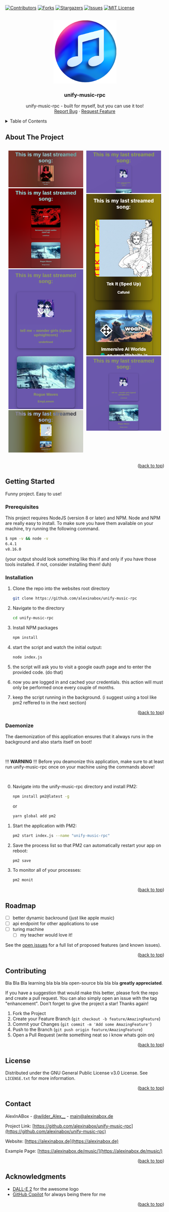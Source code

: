 [![Contributors][contributors-shield]][contributors-url]
[![Forks][forks-shield]][forks-url]
[![Stargazers][stars-shield]][stars-url]
[![Issues][issues-shield]][issues-url]
[![MIT License][license-shield]][license-url]




<!-- PROJECT LOGO -->
<br />
<div align="center">
  <a href="https://github.com/alexinabox/unify-music-rpc">
    <img src="assets/logo-png-enhanced.png" alt="Logo" width="200" height="200">
  </a>

<h3 align="center">unify-music-rpc</h3>

  <p align="center">
    unify-music-rpc - built for myself, but you can use it too!
    <br />
    <a href="https://github.com/alexinabox/unify-music-rpc/issues">Report Bug</a>
    ·
    <a href="https://github.com/alexinabox/unify-music-rpc/issues">Request Feature</a>
  </p>
</div>



<!-- TABLE OF CONTENTS -->
<details>
  <summary>Table of Contents</summary>
  <ol>
    <li>
      <a href="#about-the-project">About The Project</a>
    </li>
    <li>
      <a href="#getting-started">Getting Started</a>
      <ul>
        <li><a href="#prerequisites">Prerequisites</a></li>
        <li><a href="#installation">Installation</a></li>
        <li><a href="#daemonize">Daemonize</a></li>
      </ul>
    </li>
    <li><a href="#usage">Usage</a></li>
    <li><a href="#roadmap">Roadmap</a></li>
    <li><a href="#contributing">Contributing</a></li>
    <li><a href="#license">License</a></li>
    <li><a href="#contact">Contact</a></li>
    <li><a href="#acknowledgments">Acknowledgments</a></li>
  </ol>
</details>



<!-- ABOUT THE PROJECT -->
## About The Project
<div style="grid-template-columns: 1fr 1fr; padding: 10px; margin: 20px auto; display: grid; grid-gap: 10px;" allign="left">

<div style="grid-column: 1 / span 1;
	grid-auto-rows: min-content;">
    <div>
        <a href="https://alexinabox.github.io/unify-music-rpc/">
            <img src="https://raw.githubusercontent.com/AlexInABox/unify-music-rpc/dev/assets/example1.png" alt="Desktop 1">
        </a>
    </div>
    <div>
        <a href="https://alexinabox.github.io/unify-music-rpc/">
            <img src="https://raw.githubusercontent.com/AlexInABox/unify-music-rpc/dev/assets/full_example3.png" alt="Red Desktop">
        </a>
    </div>
    <div>
        <a href="https://alexinabox.github.io/unify-music-rpc/">
            <img src="https://raw.githubusercontent.com/AlexInABox/unify-music-rpc/dev/assets/full_example2.png" alt="iPad full">
        </a>
    </div>
    <div>
        <a href="https://alexinabox.github.io/unify-music-rpc/">
            <img src="https://raw.githubusercontent.com/AlexInABox/unify-music-rpc/dev/assets/example2.png" alt="Desktop 2">
        </a>
    </div>
    </div>
<div style="grid-column: span 1 / -1;
  grid-auto-rows: min-content;">
<div>
        <a href="https://alexinabox.github.io/unify-music-rpc/">
            <img src="https://raw.githubusercontent.com/AlexInABox/unify-music-rpc/dev/assets/example4.png" alt="Desktop zoom">
        </a>
    </div>
    <div>
        <a href="https://alexinabox.github.io/unify-music-rpc/">
            <img src="https://raw.githubusercontent.com/AlexInABox/unify-music-rpc/dev/assets/example3.png" alt="Phone 1">
        </a>
    </div>
    <div>
        <a href="https://alexinabox.github.io/unify-music-rpc/">
            <img src="https://raw.githubusercontent.com/AlexInABox/unify-music-rpc/dev/assets/full_example.png" alt="Desktop whole">
        </a>
    </div>
    </div>
</div>


<p align="right">(<a href="#readme-top">back to top</a>)</p>



<!-- GETTING STARTED -->
## Getting Started

Funny project. Easy to use!

### Prerequisites

This project requires NodeJS (version 8 or later) and NPM. Node and NPM are really easy to install. To make sure you have them available on your machine, try running the following command.

```sh
$ npm -v && node -v
6.4.1
v8.16.0
```

(your output should look something like this if and only if you have those tools installed. if not, consider installing them! duh)

### Installation

1. Clone the repo into the websites root directory
   ```sh
   git clone https://github.com/alexinabox/unify-music-rpc
   ```
2. Navigate to the directory
   ```sh
   cd unify-music-rpc
   ```

3. Install NPM packages
   ```sh
   npm install
   ```

4. start the script and watch the initial output:
   ```sh
   node index.js
   ```
5. the script will ask you to visit a google oauth page and to enter the provided code. (do that)

6. now you are logged in and cached your credentials. this action will must only be performed once every couple of months.

7. keep the script running in the background. (i suggest using a tool like pm2 reffered to in the next section)

<p align="right">(<a href="#readme-top">back to top</a>)</p>

### Daemonize

The daemonization of this application ensures that it always runs in the background and also starts itself on boot! 


<br>

!!! **WARNING** !!! Before you deamonize this application, make sure to at least run unify-music-rpc once on your machine using the commands above! 

<br>

0. Navigate into the unify-music-rpc directory and install PM2:
    ```sh
    npm install pm2@latest -g
    ```
    or
    ```sh
    yarn global add pm2
    ```

1. Start the application with PM2:
    ```sh
    pm2 start index.js --name "unify-music-rpc"
    ```

2. Save the process list so that PM2 can automatically restart your app on reboot:
    ```sh
    pm2 save
    ```
3. To monitor all of your processes:
    ```sh
    pm2 monit
    ```
<p align="right">(<a href="#readme-top">back to top</a>)</p>


<!-- ROADMAP -->
## Roadmap

- [ ] better dynamic backround (just like apple music)
- [ ] api endpoint for other applications to use
- [ ] turing machine
    - [ ] my teacher would love it!

See the [open issues](https://github.com/alexinabox/unify-music-rpc/issues) for a full list of proposed features (and known issues).

<p align="right">(<a href="#readme-top">back to top</a>)</p>



<!-- CONTRIBUTING -->
## Contributing

Bla Bla Bla learning bla bla bla open-source bla bla bla **greatly appreciated**.

If you have a suggestion that would make this better, please fork the repo and create a pull request. You can also simply open an issue with the tag "enhancement".
Don't forget to give the project a star! Thanks again!

1. Fork the Project
2. Create your Feature Branch (`git checkout -b feature/AmazingFeature`)
3. Commit your Changes (`git commit -m 'Add some AmazingFeature'`)
4. Push to the Branch (`git push origin feature/AmazingFeature`)
5. Open a Pull Request (write something neat so i know whats goin on)

<p align="right">(<a href="#readme-top">back to top</a>)</p>



<!-- LICENSE -->
## License

Distributed under the GNU General Public License v3.0 License. See `LICENSE.txt` for more information.

<p align="right">(<a href="#readme-top">back to top</a>)</p>



<!-- CONTACT -->
## Contact

AlexInABox - [@wilder_Alex__](https://twitter.com/wilder_Alex__) - main@alexinabox.de

Project Link: [https://github.com/alexinabox/unify-music-rpc](https://github.com/alexinabox/unify-music-rpc)

Website: [https://alexinabox.de](https://alexinabox.de)

Example Page: [https://alexinabox.de/music/](https://alexinabox.de/music/)

<p align="right">(<a href="#readme-top">back to top</a>)</p>



<!-- ACKNOWLEDGMENTS -->
## Acknowledgments

* []() [DALL-E 2](https://openai.com/product/dall-e-2) for the awesome logo
* []() [GitHub Copilot](https://copilot.github.com/) for always being there for me

<p align="right">(<a href="#readme-top">back to top</a>)</p>



<!-- MARKDOWN LINKS & IMAGES -->
<!-- https://www.markdownguide.org/basic-syntax/#reference-style-links -->
[contributors-shield]: https://img.shields.io/github/contributors/alexinabox/unify-music-rpc.svg?style=for-the-badge
[contributors-url]: https://github.com/alexinabox/unify-music-rpc/graphs/contributors
[forks-shield]: https://img.shields.io/github/forks/alexinabox/unify-music-rpc.svg?style=for-the-badge
[forks-url]: https://github.com/alexinabox/unify-music-rpc/network/members
[stars-shield]: https://img.shields.io/github/stars/alexinabox/unify-music-rpc.svg?style=for-the-badge
[stars-url]: https://github.com/alexinabox/unify-music-rpc/stargazers
[issues-shield]: https://img.shields.io/github/issues/alexinabox/unify-music-rpc.svg?style=for-the-badge
[issues-url]: https://github.com/alexinabox/unify-music-rpc/issues
[license-shield]: https://img.shields.io/github/license/alexinabox/unify-music-rpc.svg?style=for-the-badge
[license-url]: https://github.com/alexinabox/unify-music-rpc/blob/master/LICENSE.txt
[product-screenshot]: assets/showcase1.png
[Express.js]: https://img.shields.io/badge/express.js-000000?style=for-the-badge&logo=expressdotjs&logoColor=white
[Express-url]: https://expressjs.com
